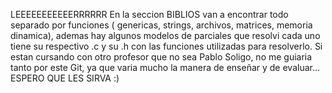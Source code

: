 LEEEEEEEEEEERRRRRR
En la seccion BIBLIOS van a encontrar todo separado por funciones ( genericas, strings, archivos, matrices, memoria dinamica), ademas hay algunos modelos de parciales que resolvi cada uno tiene su respectivo .c y su .h con las funciones utilizadas para resolverlo. Si estan cursando con otro profesor que no sea Pablo Soligo, no me guiaria tanto por este Git, ya que varia mucho la manera de enseñar y de evaluar... 
ESPERO QUE LES SIRVA :) 
